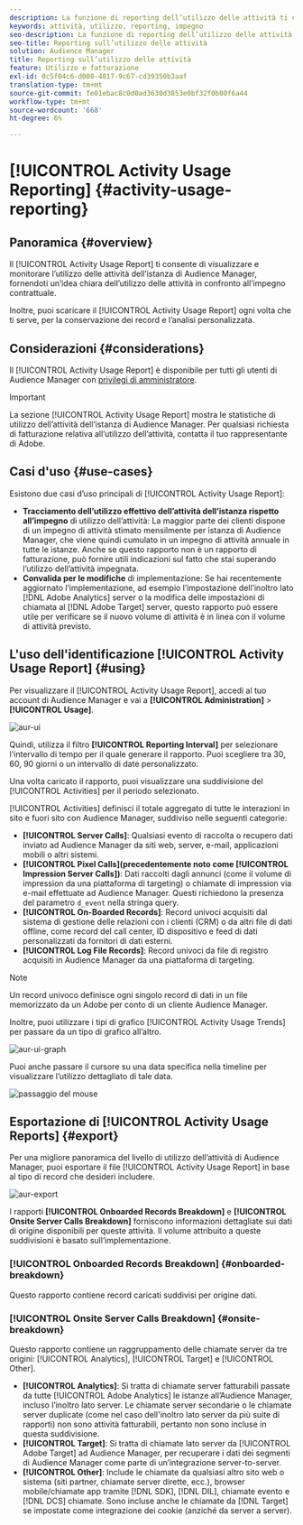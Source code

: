 ```yaml
---
description: La funzione di reporting dell’utilizzo delle attività ti consente di visualizzare e monitorare l’utilizzo delle attività per l’istanza di Audience Manager, in modo da poter confrontare l’utilizzo effettivo rispetto all’impegno contrattuale.
keywords: attività, utilizzo, reporting, impegno
seo-description: La funzione di reporting dell’utilizzo delle attività ti consente di visualizzare e monitorare l’utilizzo delle attività per l’istanza di Audience Manager, in modo da poter confrontare l’utilizzo effettivo rispetto all’impegno contrattuale.
seo-title: Reporting sull’utilizzo delle attività
solution: Audience Manager
title: Reporting sull’utilizzo delle attività
feature: Utilizzo e fatturazione
exl-id: 0c5f04c6-d008-4817-9c67-cd39350b3aaf
translation-type: tm+mt
source-git-commit: fe01ebac8c0d0ad3630d3853e0bf32f0b00f6a44
workflow-type: tm+mt
source-wordcount: '668'
ht-degree: 6%

---
```


# [!UICONTROL Activity Usage Reporting] {#activity-usage-reporting}

## Panoramica {#overview}

Il [!UICONTROL Activity Usage Report] ti consente di visualizzare e monitorare l’utilizzo delle attività dell’istanza di Audience Manager, fornendoti un’idea chiara dell’utilizzo delle attività in confronto all’impegno contrattuale.

Inoltre, puoi scaricare il [!UICONTROL Activity Usage Report] ogni volta che ti serve, per la conservazione dei record e l’analisi personalizzata.

## Considerazioni {#considerations}

Il [!UICONTROL Activity Usage Report] è disponibile per tutti gli utenti di Audience Manager con [privilegi di amministratore](edit-account-settings.md).

>[!IMPORTANT]
>
>La sezione [!UICONTROL Activity Usage Report] mostra le statistiche di utilizzo dell’attività dell’istanza di Audience Manager. Per qualsiasi richiesta di fatturazione relativa all’utilizzo dell’attività, contatta il tuo rappresentante di Adobe.

## Casi d&#39;uso {#use-cases}

Esistono due casi d’uso principali di [!UICONTROL Activity Usage Report]:

* **Tracciamento dell’utilizzo effettivo dell’attività dell’istanza rispetto all’impegno** di utilizzo dell’attività: La maggior parte dei clienti dispone di un impegno di attività stimato mensilmente per istanza di Audience Manager, che viene quindi cumulato in un impegno di attività annuale in tutte le istanze. Anche se questo rapporto non è un rapporto di fatturazione, può fornire utili indicazioni sul fatto che stai superando l’utilizzo dell’attività impegnata.
* **Convalida per le modifiche** di implementazione: Se hai recentemente aggiornato l’implementazione, ad esempio l’impostazione dell’inoltro lato  [!DNL Adobe Analytics] server o la modifica delle impostazioni di chiamata al  [!DNL Adobe Target] server, questo rapporto può essere utile per verificare se il nuovo volume di attività è in linea con il volume di attività previsto.

## L&#39;uso dell&#39;identificazione [!UICONTROL Activity Usage Report] {#using}

Per visualizzare il [!UICONTROL Activity Usage Report], accedi al tuo account di Audience Manager e vai a **[!UICONTROL Administration]** > **[!UICONTROL Usage]**.

![aur-ui](assets/aur-ui.png)

Quindi, utilizza il filtro **[!UICONTROL Reporting Interval]** per selezionare l&#39;intervallo di tempo per il quale generare il rapporto. Puoi scegliere tra 30, 60, 90 giorni o un intervallo di date personalizzato.

Una volta caricato il rapporto, puoi visualizzare una suddivisione del [!UICONTROL Activities] per il periodo selezionato.

[!UICONTROL Activities] definisci il totale aggregato di tutte le interazioni in sito e fuori sito con Audience Manager, suddiviso nelle seguenti categorie:

* **[!UICONTROL Server Calls]**: Qualsiasi evento di raccolta o recupero dati inviato ad Audience Manager da siti web, server, e-mail, applicazioni mobili o altri sistemi.
* **[!UICONTROL Pixel Calls](precedentemente noto come  [!UICONTROL Impression Server Calls])**: Dati raccolti dagli annunci (come il volume di impression da una piattaforma di targeting) o chiamate di impression via e-mail effettuate ad Audience Manager. Questi richiedono la presenza del parametro `d_event` nella stringa query.
* **[!UICONTROL On-Boarded Records]**: Record univoci acquisiti dal sistema di gestione delle relazioni con i clienti (CRM) o da altri file di dati offline, come record del call center, ID dispositivo e feed di dati personalizzati da fornitori di dati esterni.
* **[!UICONTROL Log File Records]**: Record univoci da file di registro acquisiti in Audience Manager da una piattaforma di targeting.

>[!NOTE]
>
>Un record univoco definisce ogni singolo record di dati in un file memorizzato da un Adobe per conto di un cliente Audience Manager.

Inoltre, puoi utilizzare i tipi di grafico [!UICONTROL Activity Usage Trends] per passare da un tipo di grafico all’altro.

![aur-ui-graph](assets/aur-ui-graphs.png)

Puoi anche passare il cursore su una data specifica nella timeline per visualizzare l’utilizzo dettagliato di tale data.

![passaggio del mouse](assets/aur-hover.png)

## Esportazione di [!UICONTROL Activity Usage Reports] {#export}

Per una migliore panoramica del livello di utilizzo dell’attività di Audience Manager, puoi esportare il file [!UICONTROL Activity Usage Report] in base al tipo di record che desideri includere.

![aur-export](assets/aur-export.png)

I rapporti **[!UICONTROL Onboarded Records Breakdown]** e **[!UICONTROL Onsite Server Calls Breakdown]** forniscono informazioni dettagliate sui dati di origine disponibili per queste attività. Il volume attribuito a queste suddivisioni è basato sull’implementazione.

### [!UICONTROL Onboarded Records Breakdown] {#onboarded-breakdown}

Questo rapporto contiene record caricati suddivisi per origine dati.

### [!UICONTROL Onsite Server Calls Breakdown] {#onsite-breakdown}

Questo rapporto contiene un raggruppamento delle chiamate server da tre origini: [!UICONTROL Analytics], [!UICONTROL Target] e [!UICONTROL Other].

* **[!UICONTROL Analytics]**: Si tratta di chiamate server fatturabili passate da tutte  [!UICONTROL Adobe Analytics] le istanze all’Audience Manager, incluso l’inoltro lato server. Le chiamate server secondarie o le chiamate server duplicate (come nel caso dell&#39;inoltro lato server da più suite di rapporti) non sono attività fatturabili, pertanto non sono incluse in questa suddivisione.
* **[!UICONTROL Target]**: Si tratta di chiamate lato server da  [!UICONTROL Adobe Target] ad Audience Manager, per recuperare i dati dei segmenti di Audience Manager come parte di un’integrazione server-to-server.
* **[!UICONTROL Other]**: Include le chiamate da qualsiasi altro sito web o sistema (siti partner, chiamate server dirette, ecc.), browser mobile/chiamate app tramite  [!DNL SDK],  [!DNL DIL], chiamate evento e  [!DNL DCS] chiamate. Sono incluse anche le chiamate da [!DNL Target] se impostate come integrazione dei cookie (anziché da server a server).
